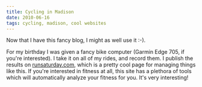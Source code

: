 ```yaml
---
title: Cycling in Madison
date: 2010-06-16
tags: cycling, madison, cool websites
---
```

Now that I have this fancy blog, I might as well use it :-).

For my birthday I was given a fancy bike computer (Garmin Edge 705, if you're
interested). I take it on all of my rides, and record them. I publish the
results on [runsaturday.com][1], which is a pretty cool page for managing
things like this. If you're interested in fitness at all, this site has a
plethora of tools which will automatically analyze your fitness for you. It's
very interesting!

 [1]: http://www.runsaturday.com/people/tycho
